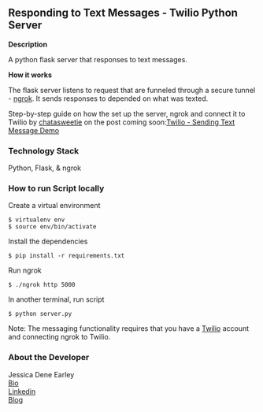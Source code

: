 Responding to Text Messages - Twilio Python Server
--------------------------------------------------


**Description**

A python flask server that responses to text messages.


**How it works**

The flask server listens to request that are funneled through a secure tunnel - [ngrok](https://ngrok.com/). It sends responses to depended on what was texted. 

Step-by-step guide on how the set up the server, ngrok and connect it to Twilio by [chatasweetie](https://chatasweetie.com/) on the post coming soon:[Twilio - Sending Text Message Demo](http://chatasweetie.com/)


### Technology Stack

Python, Flask, & ngrok


### How to run Script locally

Create a virtual environment 

```
$ virtualenv env
$ source env/bin/activate
```

Install the dependencies

```
$ pip install -r requirements.txt
```

Run ngrok
```
$ ./ngrok http 5000
```

In another terminal, run script
```
$ python server.py
```

Note: The messaging functionality requires that you have a [Twilio](https://www.twilio.com/) account and connecting ngrok to Twilio.

### About the Developer    
Jessica Dene Earley    
[Bio](https://chatasweetie.com/about-me/)   
[Linkedin](https://www.linkedin.com/in/jessicaearley)    
[Blog](https://chatasweetie.com/)    
